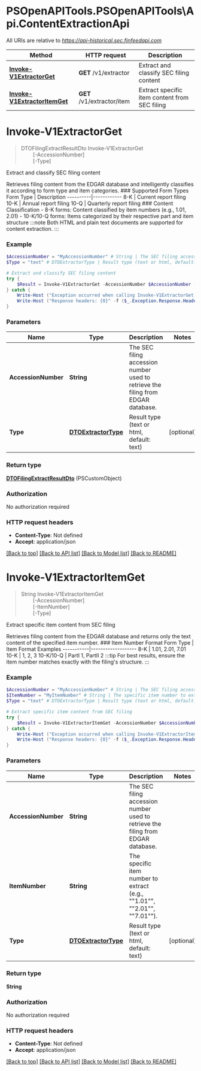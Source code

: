 # PSOpenAPITools.PSOpenAPITools\Api.ContentExtractionApi

All URIs are relative to *https://api-historical.sec.finfeedapi.com*

Method | HTTP request | Description
------------- | ------------- | -------------
[**Invoke-V1ExtractorGet**](ContentExtractionApi.md#Invoke-V1ExtractorGet) | **GET** /v1/extractor | Extract and classify SEC filing content
[**Invoke-V1ExtractorItemGet**](ContentExtractionApi.md#Invoke-V1ExtractorItemGet) | **GET** /v1/extractor/item | Extract specific item content from SEC filing


<a id="Invoke-V1ExtractorGet"></a>
# **Invoke-V1ExtractorGet**
> DTOFilingExtractResultDto Invoke-V1ExtractorGet<br>
> &nbsp;&nbsp;&nbsp;&nbsp;&nbsp;&nbsp;&nbsp;&nbsp;[-AccessionNumber] <String><br>
> &nbsp;&nbsp;&nbsp;&nbsp;&nbsp;&nbsp;&nbsp;&nbsp;[-Type] <PSCustomObject><br>

Extract and classify SEC filing content

Retrieves filing content from the EDGAR database and intelligently classifies it according to form type and item categories.    ### Supported Form Types    Form Type | Description  ----------|------------  8-K      | Current report filing  10-K     | Annual report filing  10-Q     | Quarterly report filing    ### Content Classification  - 8-K forms: Content classified by item numbers (e.g., 1.01, 2.01)  - 10-K/10-Q forms: Items categorized by their respective part and item structure    :::note  Both HTML and plain text documents are supported for content extraction.  :::

### Example
```powershell
$AccessionNumber = "MyAccessionNumber" # String | The SEC filing accession number used to retrieve the filing from EDGAR database.
$Type = "text" # DTOExtractorType | Result type (text or html, default: text) (optional)

# Extract and classify SEC filing content
try {
    $Result = Invoke-V1ExtractorGet -AccessionNumber $AccessionNumber -Type $Type
} catch {
    Write-Host ("Exception occurred when calling Invoke-V1ExtractorGet: {0}" -f ($_.ErrorDetails | ConvertFrom-Json))
    Write-Host ("Response headers: {0}" -f ($_.Exception.Response.Headers | ConvertTo-Json))
}
```

### Parameters

Name | Type | Description  | Notes
------------- | ------------- | ------------- | -------------
 **AccessionNumber** | **String**| The SEC filing accession number used to retrieve the filing from EDGAR database. | 
 **Type** | [**DTOExtractorType**](DTOExtractorType.md)| Result type (text or html, default: text) | [optional] 

### Return type

[**DTOFilingExtractResultDto**](DTOFilingExtractResultDto.md) (PSCustomObject)

### Authorization

No authorization required

### HTTP request headers

 - **Content-Type**: Not defined
 - **Accept**: application/json

[[Back to top]](#) [[Back to API list]](../README.md#documentation-for-api-endpoints) [[Back to Model list]](../README.md#documentation-for-models) [[Back to README]](../README.md)

<a id="Invoke-V1ExtractorItemGet"></a>
# **Invoke-V1ExtractorItemGet**
> String Invoke-V1ExtractorItemGet<br>
> &nbsp;&nbsp;&nbsp;&nbsp;&nbsp;&nbsp;&nbsp;&nbsp;[-AccessionNumber] <String><br>
> &nbsp;&nbsp;&nbsp;&nbsp;&nbsp;&nbsp;&nbsp;&nbsp;[-ItemNumber] <String><br>
> &nbsp;&nbsp;&nbsp;&nbsp;&nbsp;&nbsp;&nbsp;&nbsp;[-Type] <PSCustomObject><br>

Extract specific item content from SEC filing

Retrieves filing content from the EDGAR database and returns only the text content of the specified item number.    ### Item Number Format    Form Type | Item Format Examples  -----------|-------------------  8-K       | 1.01, 2.01, 7.01  10-K      | 1, 2, 3  10-K/10-Q | PartI 1, PartII 2    :::tip  For best results, ensure the item number matches exactly with the filing's structure.  :::

### Example
```powershell
$AccessionNumber = "MyAccessionNumber" # String | The SEC filing accession number used to retrieve the filing from EDGAR database.
$ItemNumber = "MyItemNumber" # String | The specific item number to extract (e.g., ""1.01"", ""2.01"", ""7.01"").
$Type = "text" # DTOExtractorType | Result type (text or html, default: text) (optional)

# Extract specific item content from SEC filing
try {
    $Result = Invoke-V1ExtractorItemGet -AccessionNumber $AccessionNumber -ItemNumber $ItemNumber -Type $Type
} catch {
    Write-Host ("Exception occurred when calling Invoke-V1ExtractorItemGet: {0}" -f ($_.ErrorDetails | ConvertFrom-Json))
    Write-Host ("Response headers: {0}" -f ($_.Exception.Response.Headers | ConvertTo-Json))
}
```

### Parameters

Name | Type | Description  | Notes
------------- | ------------- | ------------- | -------------
 **AccessionNumber** | **String**| The SEC filing accession number used to retrieve the filing from EDGAR database. | 
 **ItemNumber** | **String**| The specific item number to extract (e.g., &quot;&quot;1.01&quot;&quot;, &quot;&quot;2.01&quot;&quot;, &quot;&quot;7.01&quot;&quot;). | 
 **Type** | [**DTOExtractorType**](DTOExtractorType.md)| Result type (text or html, default: text) | [optional] 

### Return type

**String**

### Authorization

No authorization required

### HTTP request headers

 - **Content-Type**: Not defined
 - **Accept**: application/json

[[Back to top]](#) [[Back to API list]](../README.md#documentation-for-api-endpoints) [[Back to Model list]](../README.md#documentation-for-models) [[Back to README]](../README.md)

